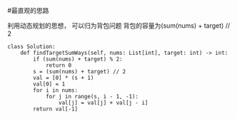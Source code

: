 #最直观的思路

利用动态规划的思想，
可以归为背包问题
背包的容量为(sum(nums) + target) // 2

```shell
class Solution:
    def findTargetSumWays(self, nums: List[int], target: int) -> int:
        if (sum(nums) + target) % 2:
            return 0
        s = (sum(nums) + target) // 2
        val = [0] * (s + 1)
        val[0] = 1
        for i in nums:
            for j in range(s, i - 1, -1):
                val[j] = val[j] + val[j - i]
        return val[-1]



       
```


